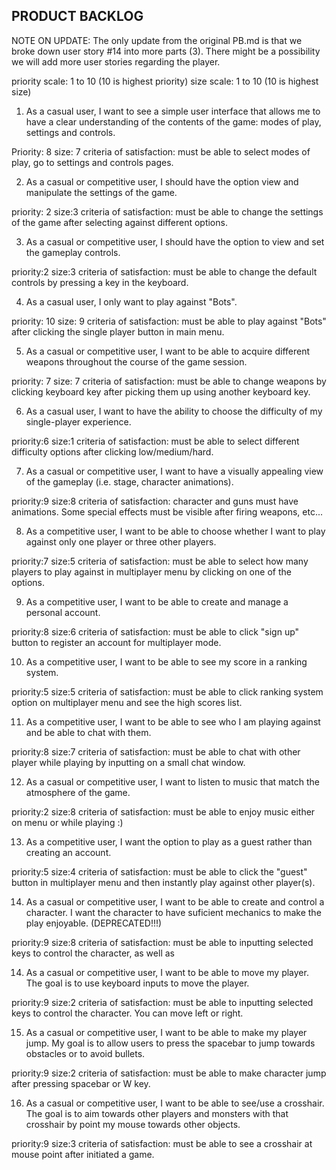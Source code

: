 PRODUCT BACKLOG
---------------

NOTE ON UPDATE: The only update from the original PB.md is that we broke down user story #14 into more parts (3). There might be a possibility we will add more user stories regarding the player.

priority scale: 1 to 10 (10 is highest priority)
size scale: 1 to 10 (10 is highest size)

1. As a casual user, I want to see a simple user interface that allows me to have a clear understanding of the contents of the game: modes of play, settings and controls.

Priority: 8
size: 7
criteria of satisfaction: must be able to select modes of play, go to settings and controls pages.

2. As a casual or competitive user, I should have the option view and manipulate the settings of the game.

priority: 2
size:3
criteria of satisfaction: must be able to change the settings of the game after selecting against different options.

3. As a casual or competitive user, I should have the option to view and set the gameplay controls.

priority:2
size:3
criteria of satisfaction: must be able to change the default controls by pressing a key in the keyboard.

4. As a casual user, I only want to play against "Bots".

priority: 10
size: 9
criteria of satisfaction: must be able to play against "Bots" after clicking the single player button in main menu.

5. As a casual or competitive user, I want to be able to acquire different weapons throughout the course of the game session. 

priority: 7
size: 7
criteria of satisfaction: must be able to change weapons by clicking keyboard key after picking them up using another keyboard key.

6. As a casual user, I want to have the ability to choose the difficulty of my single-player experience.

priority:6
size:1
criteria of satisfaction: must be able to select different difficulty options after clicking low/medium/hard.

7. As a casual or competitive user, I want to have a visually appealing view of the gameplay (i.e. stage, character animations).

priority:9
size:8
criteria of satisfaction: character and guns must have animations. Some special effects must be visible after firing weapons, etc...

8. As a competitive user, I want to be able to choose whether I want to play against only one player or three other players.

priority:7
size:5
criteria of satisfaction: must be able to select how many players to play against in multiplayer menu by clicking on one of the options.

9. As a competitive user, I want to be able to create and manage a personal account.

priority:8
size:6
criteria of satisfaction: must be able to click "sign up" button to register an account for multiplayer mode.

10. As a competitive user, I want to be able to see my score in a ranking system.

priority:5
size:5
criteria of satisfaction: must be able to click ranking system option on multiplayer menu and see the high scores list.

11. As a competitive user, I want to be able to see who I am playing against and be able to chat with them.

priority:8
size:7
criteria of satisfaction: must be able to chat with other player while playing by inputting on a small chat window.

12. As a casual or competitive user, I want to listen to music that match the atmosphere of the game.

priority:2
size:8
criteria of satisfaction: must be able to enjoy music either on menu or while playing :)

13. As a competitive user, I want the option to play as a guest rather than creating an account.

priority:5
size:4
criteria of satisfaction: must be able to click the "guest" button in multiplayer menu and then instantly play against other player(s).

14. As a casual or competitive user, I want to be able to create and control a character. I want the character to have suficient mechanics to make the play enjoyable. (DEPRECATED!!!)

priority:9
size:8
criteria of satisfaction: must be able to inputting selected keys to control the character, as well as 


14. As a casual or competitive user, I want to be able to move my player. The goal is to use keyboard inputs to move the player.

priority:9
size:2
criteria of satisfaction: must be able to inputting selected keys to control the character. You can move left or right.


15. As a casual or competitive user, I want to be able to make my player jump. My goal is to allow users to press the spacebar to jump towards obstacles or to avoid bullets.

priority:9
size:2
criteria of satisfaction: must be able to make character jump after pressing spacebar or W key.

16. As a casual or competitive user, I want to be able to see/use a crosshair. The goal is to aim towards other players and monsters with that crosshair by point my mouse towards other objects.

priority:9
size:3
criteria of satisfaction: must be able to see a crosshair at mouse point after initiated a game.







